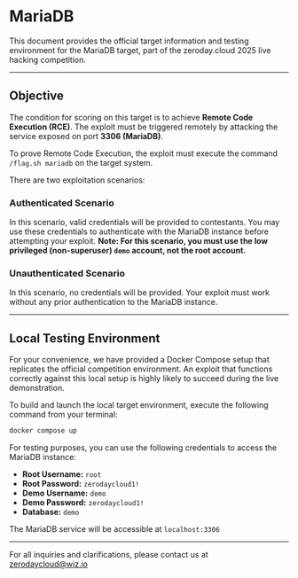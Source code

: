 # MariaDB

This document provides the official target information and testing environment for the MariaDB target, part of the zeroday.cloud 2025 live hacking competition.

---

## Objective

The condition for scoring on this target is to achieve **Remote Code Execution (RCE)**. The exploit must be triggered remotely by attacking the service exposed on port **3306 (MariaDB)**.

To prove Remote Code Execution, the exploit must execute the command `/flag.sh mariadb` on the target system.

There are two exploitation scenarios:

### Authenticated Scenario
In this scenario, valid credentials will be provided to contestants. You may use these credentials to authenticate with the MariaDB instance before attempting your exploit. **Note: For this scenario, you must use the low privileged (non-superuser) `demo` account, not the root account.**

### Unauthenticated Scenario  
In this scenario, no credentials will be provided. Your exploit must work without any prior authentication to the MariaDB instance.

---

## Local Testing Environment

For your convenience, we have provided a Docker Compose setup that replicates the official competition environment. An exploit that functions correctly against this local setup is highly likely to succeed during the live demonstration.

To build and launch the local target environment, execute the following command from your terminal:

```bash
docker compose up
```

For testing purposes, you can use the following credentials to access the MariaDB instance:
- **Root Username:** `root`
- **Root Password:** `zerodaycloud1!`
- **Demo Username:** `demo`
- **Demo Password:** `zerodaycloud1!`
- **Database:** `demo`

The MariaDB service will be accessible at `localhost:3306`

---

For all inquiries and clarifications, please contact us at zerodaycloud@wiz.io